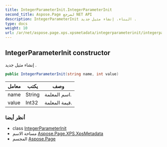 ```yaml
---
title: IntegerParameterInit.IntegerParameterInit
second_title: Aspose.Page لمرجع NET API
description: IntegerParameterInit البناء. إنشاء مثيل جديد .
type: docs
weight: 10
url: /ar/net/aspose.page.xps.xpsmetadata/integerparameterinit/integerparameterinit/
---
```

## IntegerParameterInit constructor

إنشاء مثيل جديد .

```csharp
public IntegerParameterInit(string name, int value)
```

| معامل | يكتب | وصف |
| --- | --- | --- |
| name | String | اسم المعلمة. |
| value | Int32 | قيمة المعلمة. |

### أنظر أيضا

* class [IntegerParameterInit](../)
* مساحة الاسم [Aspose.Page.XPS.XpsMetadata](../../integerparameterinit/)
* المجسم [Aspose.Page](../../../)


